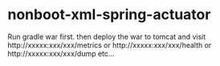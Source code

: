 # nonboot-xml-spring-actuator

Run gradle war first. then deploy the war to tomcat and visit http://xxxxx:xxx/xxx/metrics or http://xxxxx:xxx/xxx/health or http://xxxxx:xxx/xxx/dump etc...
